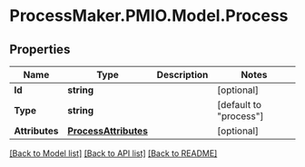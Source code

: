 # ProcessMaker.PMIO.Model.Process
## Properties

Name | Type | Description | Notes
------------ | ------------- | ------------- | -------------
**Id** | **string** |  | [optional] 
**Type** | **string** |  | [default to "process"]
**Attributes** | [**ProcessAttributes**](ProcessAttributes.md) |  | [optional] 

[[Back to Model list]](../README.md#documentation-for-models) [[Back to API list]](../README.md#documentation-for-api-endpoints) [[Back to README]](../README.md)

